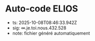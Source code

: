 # Auto-code ELIOS
- ts: 2025-10-08T08:46:33.942Z
- sig: ∞.je.toi.nous.432.528
- note: fichier généré automatiquement